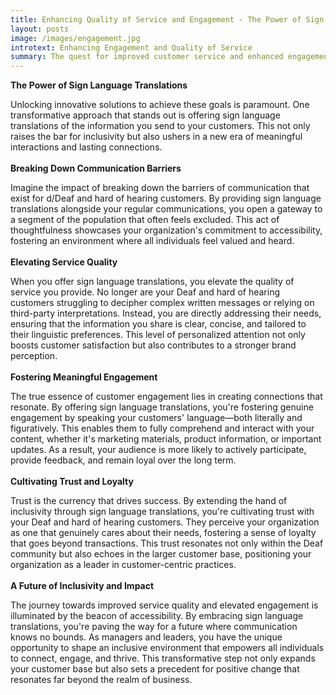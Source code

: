 ```yaml
---
title: Enhancing Quality of Service and Engagement - The Power of Sign Language Translations
layout: posts
image: /images/engagement.jpg
introtext: Enhancing Engagement and Quality of Service
summary: The quest for improved customer service and enhanced engagement is a never-ending pursuit. Managers and Leaders can stand out as they usher in a new era of meaningful interactions and lasting customer engagement.
---
```


**The Power of Sign Language Translations**

Unlocking innovative solutions to achieve these goals is paramount. One transformative approach that stands out is offering sign language translations of the information you send to your customers. This not only raises the bar for inclusivity but also ushers in a new era of meaningful interactions and lasting connections.
\
\
**Breaking Down Communication Barriers**

Imagine the impact of breaking down the barriers of communication that exist for d/Deaf and hard of hearing customers. By providing sign language translations alongside your regular communications, you open a gateway to a segment of the population that often feels excluded. This act of thoughtfulness showcases your organization's commitment to accessibility, fostering an environment where all individuals feel valued and heard.
\
\
**Elevating Service Quality**

When you offer sign language translations, you elevate the quality of service you provide. No longer are your Deaf and hard of hearing customers struggling to decipher complex written messages or relying on third-party interpretations. Instead, you are directly addressing their needs, ensuring that the information you share is clear, concise, and tailored to their linguistic preferences. This level of personalized attention not only boosts customer satisfaction but also contributes to a stronger brand perception.
\
\
**Fostering Meaningful Engagement**

The true essence of customer engagement lies in creating connections that resonate. By offering sign language translations, you're fostering genuine engagement by speaking your customers' language—both literally and figuratively. This enables them to fully comprehend and interact with your content, whether it's marketing materials, product information, or important updates. As a result, your audience is more likely to actively participate, provide feedback, and remain loyal over the long term.
\
\
**Cultivating Trust and Loyalty**

Trust is the currency that drives success. By extending the hand of inclusivity through sign language translations, you're cultivating trust with your Deaf and hard of hearing customers. They perceive your organization as one that genuinely cares about their needs, fostering a sense of loyalty that goes beyond transactions. This trust resonates not only within the Deaf community but also echoes in the larger customer base, positioning your organization as a leader in customer-centric practices.
\
\
**A Future of Inclusivity and Impact**

The journey towards improved service quality and elevated engagement is illuminated by the beacon of accessibility. By embracing sign language translations, you're paving the way for a future where communication knows no bounds. As managers and leaders, you have the unique opportunity to shape an inclusive environment that empowers all individuals to connect, engage, and thrive. This transformative step not only expands your customer base but also sets a precedent for positive change that resonates far beyond the realm of business.
